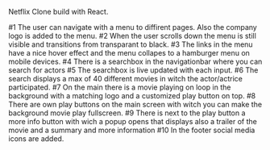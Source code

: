 Netflix Clone build with React.

#1  The user can navigate with a menu to diffirent pages. Also the company logo is added to the menu.
#2  When the user scrolls down the menu is still visible and transitions from transparant to black.
#3  The links in the menu have a nice hover effect and the menu collapes to a hamburger menu on mobile devices.
#4  There is a searchbox in the navigationbar where you can search for actors
#5  The searchbox is live updated with each input. 
#6  The search displays a max of 40 different movies in witch the actor/actrice participated.
#7  On the main there is a movie playing on loop in the background with a matching logo and a customized play button on top.
#8  There are own play buttons on the main screen with witch you can make the background movie play fullscreen.
#9  There is next to the play button a more info button with wich a popup opens that displays also a trailer of the movie and a summary and more information
#10 In the footer social media icons are added.
